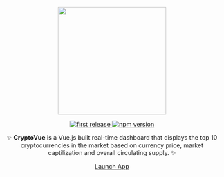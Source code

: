 <div align="center">
<p>
<img src="http://imgur.com/a/gVWMm" width="250"/>
</p>

<p>
<a href="">
  <img alt="first release" src="https://img.shields.io/badge/release-v1.0-brightgreen.svg" />
</a>

<a href="https://www.npmjs.com/package/npm">
  <img alt="npm version" src="https://img.shields.io/badge/npm-v4.1.1-blue.svg" />
</a>
</p>

<p>✨ <strong>CryptoVue</strong> is a Vue.js built real-time dashboard that displays the top 10 cryptocurrencies in the market based on currency price, market captilization and overall circulating supply. ✨</p>

<p><a href="https://www.cryptovue.com/" class="btn btn-primary btn-md">Launch App</a></p>
</div>
